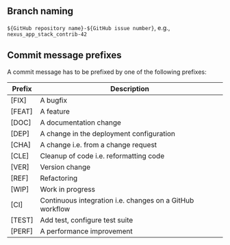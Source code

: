 ## Branch naming

`${GitHub repository name}-${GitHub issue number}`, e.g., `nexus_app_stack_contrib-42`

## Commit message prefixes

A commit message has to be prefixed by one of the following prefixes:

| Prefix | Description                                              |
|--------|----------------------------------------------------------|
| [FIX]  | A bugfix                                                 |
| [FEAT] | A feature                                                |
| [DOC]  | A documentation change                                   |
| [DEP]  | A change in the deployment configuration                 |
| [CHA]  | A change i.e. from a change request                      |
| [CLE]  | Cleanup of code i.e. reformatting code                   |
| [VER]  | Version change                                           |
| [REF]  | Refactoring                                              |
| [WIP]  | Work in progress                                         |
| [CI]   | Continuous integration i.e. changes on a GitHub workflow |
| [TEST] | Add test, configure test suite                           |
| [PERF] | A performance improvement                                |
